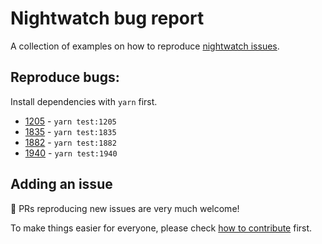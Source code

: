 # Nightwatch bug report

A collection of examples on how to reproduce [nightwatch issues](https://github.com/nightwatchjs/nightwatch/issues).

## Reproduce bugs:

Install dependencies with `yarn` first.

- [1205](https://github.com/nightwatchjs/nightwatch/issues/1205) - `yarn test:1205`
- [1835](https://github.com/nightwatchjs/nightwatch/issues/1835) - `yarn test:1835`
- [1882](https://github.com/nightwatchjs/nightwatch/issues/1882) - `yarn test:1882`
- [1940](https://github.com/nightwatchjs/nightwatch/issues/1940) - `yarn test:1940`

## Adding an issue

:tada: PRs reproducing new issues are very much welcome!

To make things easier for everyone, please check [how to contribute](CONTRIBUTING.md) first.
